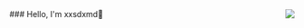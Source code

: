 
<img align="right" src="https://github-readme-stats.vercel.app/api?username=xxsdxmd&show_icons=true&icon_color=CE1D2D&text_color=718096&bg_color=ffffff&hide_title=true&hide=contribs" />
### Hello, I'm xxsdxmd👋
<!--
**xxsdxmd/xxsdxmd** is a ✨ _special_ ✨ repository because its `README.md` (this file) appears on your GitHub profile.

Here are some ideas to get you started:

- 🔭 I’m currently working on ...
- 🌱 I’m currently learning ...
- 👯 I’m looking to collaborate on ...
- 🤔 I’m looking for help with ...
- 💬 Ask me about ...
- 📫 How to reach me: ...
- 😄 Pronouns: ...
- ⚡ Fun fact: ...
  -->
- 🌱 I’m currently learning Java
- 🔭 I’m currently working on HelloBike
- 📫 Reach me: xxsdxmd@163.com
- ⚡ Hobby: Singing Dancing Rap




